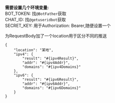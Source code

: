 **需要设置几个环境变量:**  
BOT_TOKEN: 找`@BotFather`获取  
CHAT_ID: 找`@getuseridbot`获取  
SECRET_KEY: 用于Authorization: Bearer,随便设置一个  
  
为RequestBody加了一个location用于区分不同的推送  

```
{
    "location": "某地",
    "ipv4": {
        "result": "#{ipv4Result}",
        "addr": "#{ipv4Addr}",
        "domains": "#{ipv4Domains}"
    },
    "ipv6": {
        "result": "#{ipv6Result}",
        "addr": "#{ipv6Addr}",
        "domains": "#{ipv6Domains}"
    }
}
